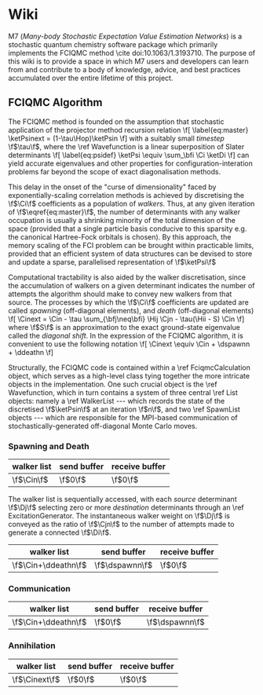 # Wiki

M7 (*Many-body Stochastic Expectation Value Estimation Networks*) is a stochastic quantum chemistry software package which primarily implements the FCIQMC method \cite doi:10.1063/1.3193710.
The purpose of this wiki is to provide a space in which M7 users and developers can learn from and contribute to a body of knowledge, advice, and best practices accumulated over the entire lifetime of this project.

## FCIQMC Algorithm

The FCIQMC method is founded on the assumption that stochastic application of the projector method recursion relation
\f[
    \label{eq:master}
    \ketPsinext = (1-\tau\Hop)\ketPsin
\f]
with a suitably small *timestep* \f$\tau\f$, 
where the \ref Wavefunction is a linear superposition of Slater determinants
\f[
    \label{eq:psidef}
    \ketPsi \equiv \sum_\bfi \Ci \ketDi
\f]
can yield accurate eigenvalues and other properties for configuration-interation problems far beyond the scope of exact diagonalisation methods.

This delay in the onset of the "curse of dimensionality" faced by exponentially-scaling correlation methods is achieved by discretising the \f$\Ci\f$ coefficients as a population of *walkers*.
Thus, at any given iteration of \f$\eqref{eq:master}\f$, the number of determinants with any walker occupation is usually a shrinking minority of the total dimension of the space (provided that a single particle basis conducive to this sparsity e.g. the canonical Hartree-Fock orbitals is chosen).
By this approach, the memory scaling of the FCI problem can be brought within practicable limits, provided that an efficient system of data structures can be devised to store and update a sparse, parallelised representation of \f$\ketPsi\f$

Computational tractability is also aided by the walker discretisation, since the accumulation of walkers on a given determinant indicates the number of attempts the algorithm should make to convey new walkers from that source.
The processes by which the \f$\Ci\f$ coefficients are updated are called *spawning* (off-diagonal elements), and *death* (off-diagonal elements)
\f[
    \Cinext = \Cin - \tau \sum_{\bfj\neq\bfi} \Hij \Cjn - \tau(\Hii - S) \Cin
\f]
where \f$S\f$ is an approximation to the exact ground-state eigenvalue called the *diagonal shift*.
In the expression of the FCIQMC algorithm, it is convenient to use the following notation
\f[
    \Cinext \equiv \Cin + \dspawnn + \ddeathn
\f]

Structurally, the FCIQMC code is contained within a \ref FciqmcCalculation object, which serves as a high-level class tying together the more intricate objects in the implementation.
One such crucial object is the \ref Wavefunction, which in turn contains a system of three central \ref List objects: namely a \ref WalkerList --- which records the state of the discretised \f$\ketPsin\f$ at an iteration \f$n\f$, and two \ref SpawnList objects --- which are responsible for the MPI-based communication of stochastically-generated off-diagonal Monte Carlo moves.

### Spawning and Death
 walker list            | send buffer    | receive buffer |
------------------------|----------------|----------------|
 \f$\Cin\f$             | \f$0\f$        | \f$0\f$        |
The walker list is sequentially accessed, with each *source* determinant \f$\Dj\f$ selecting zero or more *destination* determinants through an \ref ExcitationGenerator.
The instantaneous walker weight on \f$\Dj\f$ is conveyed as the ratio of \f$\Cjn\f$ to the number of attempts made to generate a connected \f$\Di\f$.


 walker list            | send buffer    | receive buffer |
------------------------|----------------|----------------|
 \f$\Cin+\ddeathn\f$    | \f$\dspawnn\f$ | \f$0\f$        |

### Communication
 walker list            | send buffer    | receive buffer |
------------------------|----------------|----------------|
 \f$\Cin+\ddeathn\f$    | \f$0\f$        | \f$\dspawnn\f$ |
### Annihilation
 walker list            | send buffer    | receive buffer |
------------------------|----------------|----------------|
 \f$\Cinext\f$          | \f$0\f$        | \f$0\f$        |


<!--
In the open-source domain, there are two notable FCIQMC implementations which predate this project, namely \link https://github.com/ghb24/NECI_STABLE NECI\endlink and \link https://github.com/hande-qmc HANDE\endlink.
Of these two projects, the most mature and fully-featured is NECI. It is also the mose productive in terms of research output, and is the code with which the Booth group at King's College London is most familiar.
For these reasons, the following mission statement of the present project shall be stated in terms that reference certain perceived shortcomings of the NECI implementation, while acknowledging the vast effort invested into making NECI such a capable and efficient implementation.

The development of M7 aims to:
* **Set a high standard for code quality**
* **Encapsulate the modern FCIQMC algorithm**
* **Maintain a well-structured codebase**
-->
